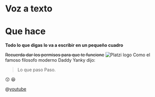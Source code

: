 # Voz a texto
# Que hace

**Todo lo que digas lo va a escribir en un pequeño cuadro**

~~Recuerda dar los permisos para que te funcione~~
![Platzi logo]( https://static.platzi.com/static/css/logo.a76b2a87162b3b46529c30d1cb91ccc6.png)
Como el famoso filosofo moderno Daddy Yanky dijo:
> Lo que paso
> Paso.
> 
:kissing:
:laughing:

@[youtube]( m_lEJyoWafo|https://www.youtube.com/watch?v=m_lEJyoWafo)
